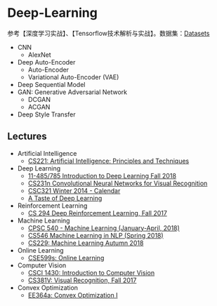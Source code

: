 # Deep-Learning
参考【深度学习实战】、【Tensorflow技术解析与实战】。数据集：[Datasets](./DOCS/datasets.md)
* CNN
    * AlexNet
* Deep Auto-Encoder
    * Auto-Encoder
    * Variational Auto-Encoder (VAE)
* Deep Sequential Model
* GAN: Generative Adversarial Network
    * DCGAN
    * ACGAN
* Deep Style Transfer
## Lectures
* Artificial Intelligence
    + [CS221: Artificial Intelligence: Principles and Techniques](http://web.stanford.edu/class/cs221/#schedule)
* Deep Learning
    + [11-485/785 Introduction to Deep Learning Fall 2018](http://deeplearning.cs.cmu.edu/)
    + [CS231n Convolutional Neural Networks for Visual Recognition](http://cs231n.github.io/)
    + [CSC321 Winter 2014 - Calendar](http://www.cs.toronto.edu/~tijmen/csc321/)
    + [A Taste of Deep Learning](http://en.diveintodeeplearning.org/chapter_crashcourse/index.html)
* Reinforcement Learning
    + [CS 294 Deep Reinforcement Learning, Fall 2017](http://rail.eecs.berkeley.edu/deeprlcourse/)
* Machine Learning
    + [CPSC 540 - Machine Learning (January-April, 2018)](https://www.cs.ubc.ca/~schmidtm/Courses/540-W18/)
    + [CS546 Machine Learning in NLP (Spring 2018)](https://courses.engr.illinois.edu/cs546/sp2018/)
    + [CS229: Machine Learning Autumn 2018](http://cs229.stanford.edu/)
* Online Learning
    + [CSE599s: Online Learning](https://courses.cs.washington.edu/courses/cse599s/14sp/)
* Computer Vision
    + [CSCI 1430: Introduction to Computer Vision](https://cs.brown.edu/courses/cs143/)
    + [CS381V: Visual Recognition, Fall 2017](http://vision.cs.utexas.edu/381V-fall2017/)
* Convex Optimization
    + [EE364a: Convex Optimization I](http://web.stanford.edu/class/ee364a/)
